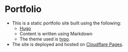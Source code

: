 # Portfolio

- This is a static portfolio site built using the following:
  - [Hugo](https://gohugo.io/)
  - Content is written using Markdown
  - The theme used is [typo](https://github.com/tomfran/typo).
- The site is deployed and hosted on [Cloudflare Pages](https://pages.cloudflare.com/).
